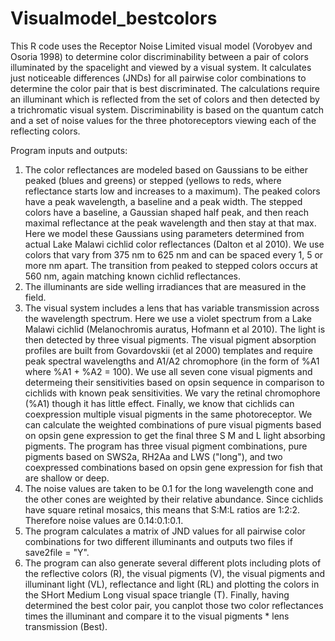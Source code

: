 # Visualmodel_bestcolors
This R code uses the Receptor Noise Limited visual model (Vorobyev and Osoria 1998) to determine color discriminability between a pair of colors illuminated by the spacelight and viewed by a visual system. It calculates just noticeable differences (JNDs) for all pairwise color combinations to determine the color pair that is best discriminated. The calculations require an illuminant which is reflected from the set of colors and then detected by a trichromatic visual system. Discriminability is based on the quantum catch and a set of noise values for the three photoreceptors viewing each of the reflecting colors.

Program inputs and outputs:
1. The color reflectances are modeled based on Gaussians to be either peaked (blues and greens) or stepped (yellows to reds, where reflectance starts low and increases to a maximum). The peaked colors have a peak wavelength, a baseline and a peak width. The stepped colors have a baseline, a Gaussian shaped half peak, and then reach maximal reflectance at the peak wavelength and then stay at that max. Here we model these Gaussians using parameters determined from actual Lake Malawi cichlid color reflectances (Dalton et al 2010). We use colors that vary from 375 nm to 625 nm and can be spaced every 1, 5 or more nm apart. The transition from peaked to stepped colors occurs at 560 nm, again matching known cichlid reflectances.
2. The illuminants are side welling irradiances that are measured in the field.
3. The visual system includes a lens that has variable transmission across the wavelength spectrum. Here we use a violet spectrum from a Lake Malawi cichlid (Melanochromis auratus, Hofmann et al 2010). The light is then detected by three visual pigments. The visual pigment absorption profiles are built from Govardovskii (et al 2000) templates and require peak spectral wavelengths and A1/A2 chromophore (in the form of %A1 where %A1 + %A2 = 100). We use all seven cone visual pigments and determeing their sensitivities based on opsin sequence in comparison to cichlids with known peak sensitivities. We vary the retinal chromophore (%A1) though it has little effect. Finally, we know that cichlids can coexpression multiple visual pigments in the same photoreceptor. We can calculate the weighted combinations of pure visual pigments based on opsin gene expression to get the final three S M and L light absorbing pigments. The program has three visual pigment combinations, pure pigments based on SWS2a, RH2Aa and LWS ("long"), and two coexpressed combinations based on opsin gene expression for fish that are shallow or deep.
4. The noise values are taken to be 0.1 for the long wavelength cone and the other cones are weighted by their relative abundance. Since cichlids have square retinal mosaics, this means that S:M:L ratios are 1:2:2. Therefore noise values are 0.14:0.1:0.1.
5. The program calculates a matrix of JND values for all pairwise color combinations for two different illuminants and outputs two files if save2file = "Y".
6. The program can also generate several different plots including plots of the reflective colors (R), the visual pigments (V), the visual pigments and illuminant light (VL), reflectance and light (RL) and plotting the colors in the SHort Medium Long visual space triangle (T). Finally, having determined the best color pair, you canplot those two color reflectances times the illuminant and compare it to the visual pigments * lens transmission (Best).
